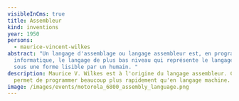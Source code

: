 ```yaml
---
visibleInCms: true
title: Assembleur
kind: inventions
year: 1950
persons:
  - maurice-vincent-wilkes
abstract: "Un langage d'assemblage ou langage assembleur est, en programmation
  informatique, le langage de plus bas niveau qui représente le langage machine
  sous une forme lisible par un humain. "
description: Maurice V. Wilkes est à l'origine du langage assembleur. Ce langage
  permet de programmer beaucoup plus rapidement qu'en langage machine.
image: /images/events/motorola_6800_assembly_language.png
---
```

